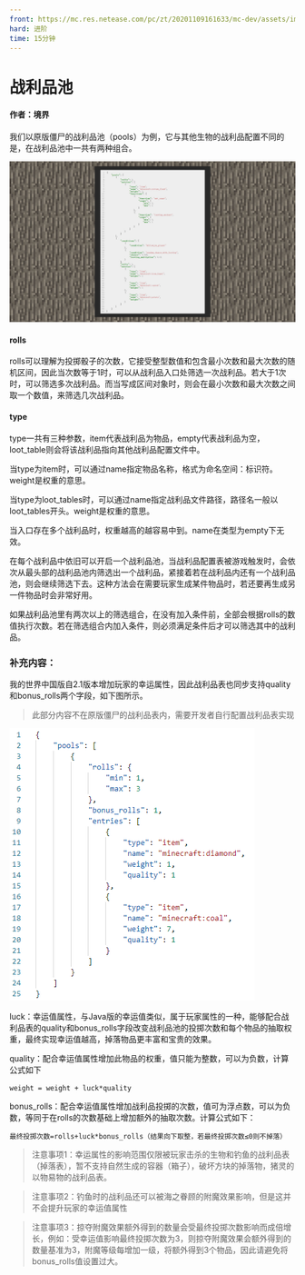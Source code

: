 ```yaml
---
front: https://mc.res.netease.com/pc/zt/20201109161633/mc-dev/assets/img/2_1.eeeb242d.jpg
hard: 进阶
time: 15分钟
---
```


# 战利品池

 

#### 作者：境界



我们以原版僵尸的战利品池（pools）为例，它与其他生物的战利品配置不同的是，在战利品池中一共有两种组合。

![](./images/2_1.jpg)



#### rolls

rolls可以理解为投掷骰子的次数，它接受整型数值和包含最小次数和最大次数的随机区间，因此当次数等于1时，可以从战利品入口处筛选一次战利品。若大于1次时，可以筛选多次战利品。而当写成区间对象时，则会在最小次数和最大次数之间取一个数值，来筛选几次战利品。



#### type

type一共有三种参数，item代表战利品为物品，empty代表战利品为空，loot_table则会将该战利品指向其他战利品配置文件中。

当type为item时，可以通过name指定物品名称，格式为命名空间：标识符。weight是权重的意思。

当type为loot_tables时，可以通过name指定战利品文件路径，路径名一般以loot_tables开头。weight是权重的意思。

当入口存在多个战利品时，权重越高的越容易中到。name在类型为empty下无效。

 

在每个战利品中依旧可以开启一个战利品池，当战利品配置表被游戏触发时，会依次从最头部的战利品池内筛选出一个战利品，紧接着若在战利品内还有一个战利品池，则会继续筛选下去。这种方法会在需要玩家生成某件物品时，若还要再生成另一件物品时会非常好用。

 

如果战利品池里有两次以上的筛选组合，在没有加入条件前，全部会根据rolls的数值执行次数。若在筛选组合内加入条件，则必须满足条件后才可以筛选其中的战利品。

### 补充内容：
我的世界中国版自2.1版本增加玩家的幸运属性，因此战利品表也同步支持quality和bonus_rolls两个字段，如下图所示。
>此部分内容不在原版僵尸的战利品表内，需要开发者自行配置战利品表实现

![luck_bonusrolls_quality](./images/luck_bonusrolls_quality.png)

luck：幸运值属性，与Java版的幸运值类似，属于玩家属性的一种，能够配合战利品表的quality和bonus_rolls字段改变战利品池的投掷次数和每个物品的抽取权重，最终实现幸运值越高，掉落物品更丰富和宝贵的效果。

quality：配合幸运值属性增加此物品的权重，值只能为整数，可以为负数，计算公式如下

    weight = weight + luck*quality

bonus_rolls：配合幸运值属性增加战利品投掷的次数，值可为浮点数，可以为负数，等同于在rolls的次数基础上增加额外的抽取次数。计算公式如下：

    最终投掷次数=rolls+luck*bonus_rolls（结果向下取整，若最终投掷次数≤0则不掉落）

>注意事项1：幸运属性的影响范围仅限被玩家击杀的生物和钓鱼的战利品表（掉落表），暂不支持自然生成的容器（箱子），破坏方块的掉落物，猪灵的以物易物的战利品表。

>注意事项2：钓鱼时的战利品还可以被海之眷顾的附魔效果影响，但是这并不会提升玩家的幸运值属性

>注意事项3：掠夺附魔效果额外得到的数量会受最终投掷次数影响而成倍增长，例如：受幸运值影响最终投掷次数为3，则掠夺附魔效果会额外得到的数量基准为3，附魔等级每增加一级，将额外得到3个物品，因此请避免将bonus_rolls值设置过大。
